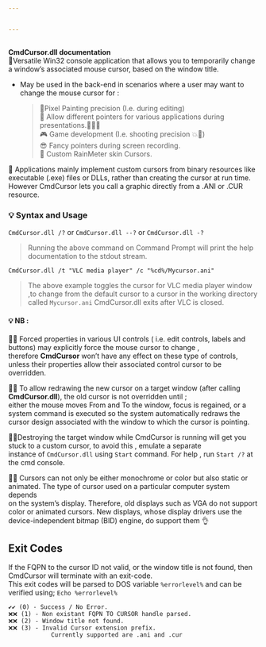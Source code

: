 ```yaml
---


---
```


<h2 id="section"></h2>
<p><strong>CmdCursor.dll documentation</strong><br>
🍂Versatile Win32 console application that allows you to temporarily change a window’s associated mouse cursor, based on the window title.</p>
<ul>
<li>
<p>May be used in the back-end  in scenarios where a user may want to change the mouse cursor for :</p>
<blockquote>
<p>📐Pixel Painting precision (I.e. during editing)<br>
🎫 Allow different pointers for various applications during presentations.👨🏼‍🏫<br>
🎮 Game development (I.e. shooting precision 💥🔫)<br>
😎 Fancy pointers during screen recording.<br>
🤪 Custom RainMeter skin Cursors.</p>
</blockquote>
</li>
</ul>
<p>📰 Applications mainly implement custom cursors from binary resources like executable (.exe) files or DLLs, rather than creating the cursor    at run time. <br> However CmdCursor lets you call a graphic directly from    a .ANI or .CUR resource.</p>
<h3 id="💡-syntax-and-usage">💡 Syntax and Usage</h3>
<p><code>CmdCursor.dll /?</code> or <code>CmdCursor.dll --?</code> or <code>CmdCursor.dll -?</code></p>
<blockquote>
<p>Running the above command on Command Prompt will print the help documentation to the stdout stream.</p>
</blockquote>
<pre class=" language-batch"><code class="prism  language-batch"><span class="token command"><span class="token keyword">CmdCursor</span>.dll <span class="token parameter attr-name">/t</span> <span class="token string">"VLC media player"</span> <span class="token parameter attr-name">/c</span> <span class="token string">"%cd%/Mycursor.ani"</span></span>
</code></pre>
<blockquote>
<p>The above example toggles the cursor for VLC media player window ,to change from the default cursor to a cursor in the working directory <br>  called <code>Mycursor.ani</code> CmdCursor.dll exits after VLC is closed.</p>
</blockquote>
<h4 id="💡-nb-">💡 NB :</h4>
<p>🎫🎫 Forced properties in various UI controls ( i.e. edit controls, labels    and buttons) may explicitly force the mouse cursor to change , <br>  therefore <strong>CmdCursor</strong> won’t have any effect on these  type of controls, unless their properties allow their associated control cursor to be overridden.</p>
<p>🔁🔁 To allow redrawing the new cursor on a target window (after calling <strong>CmdCursor.dll</strong>), the old cursor is not overridden until ; <br> either the mouse moves From and To the window, focus is regained, or a system command is executed so the system automatically redraws the <br> cursor design associated with the window to which the cursor is pointing.</p>
<p>🏴‍☠️Destroying the target window while CmdCursor is running will get you stuck to a custom cursor, to avoid this , emulate a separate <br> instance of <code>CmdCursor.dll</code> using  <code>Start</code> command. For help  , run <code>Start /?</code> at the cmd console.</p>
<p>🔰🔰 Cursors can not only be either monochrome or color but also static or animated. The type of cursor used on a particular computer system depends <br>  on the system’s display. Therefore, old displays such as VGA do not support color or animated cursors. New displays, whose display drivers use the device-independent bitmap (BID) engine, do support them 👌</p>
<h2 id="exit-codes">Exit Codes</h2>
<p>If the FQPN to the cursor ID not valid, or the window title is not found, then CmdCursor will terminate with an exit-code. <br> This exit codes will be  parsed to DOS variable <code>%errorlevel%</code> and can be verified using; <code>Echo %errorlevel%</code></p>
<pre><code>✔️✔️ (0) - Success / No Error.  
❌❌ (1) - Non existant FQPN TO CURSOR handle parsed.
❌❌ (2) - Window title not found.
❌❌ (3) - Invalid Cursor extension prefix.
		    Currently supported are .ani and .cur
</code></pre>

